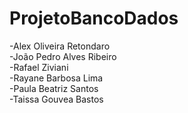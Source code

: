 # ProjetoBancoDados
                
-Alex Oliveira Retondaro                  
-João Pedro Alves Ribeiro                        
-Rafael Ziviani                                 
-Rayane Barbosa Lima                                 
-Paula Beatriz Santos                              
-Taissa Gouvea Bastos                                

